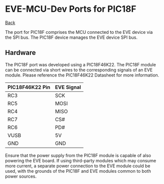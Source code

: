 # EVE-MCU-Dev Ports for PIC18F

[Back](../README.md)

The port for PIC18F comprises the MCU connected to the EVE device via the SPI bus. The PIC18F device manages the EVE device SPI bus. 

## Hardware

The PIC18F port was developed using a PIC18F46K22. The PIC18F module can be connected via short wires to the corresponding signals of an EVE module. Please reference the PIC18F46K22 Datasheet for more information.

| PIC18F46K22 Pin | EVE Signal |
| --- | --- |
| RC3 | SCK |
| RC5 | MOSI |
| RC4 | MISO |
| RC7 | CS# |
| RC6 | PD# |
| VUSB | 5V |
| GND | GND |

Ensure that the power supply from the PIC18F module is capable of also powering the EVE board. If using third-party modules which may consume more current, a separate power connection to the EVE module could be used, with the grounds of the PIC18F and EVE modules common to both power sources.
